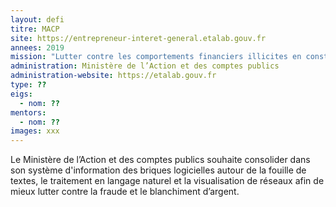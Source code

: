```yaml
---
layout: defi
titre: MACP
site: https://entrepreneur-interet-general.etalab.gouv.fr
annees: 2019
mission: "Lutter contre les comportements financiers illicites en construisant des réseaux de connaissance "
administration: Ministère de l’Action et des comptes publics 
administration-website: https://etalab.gouv.fr
type: ??
eigs:
  - nom: ??
mentors: 
  - nom: ??
images: xxx
---
```


 Le Ministère de l’Action et des comptes publics souhaite consolider 
 dans son système d'information des briques logicielles autour de la fouille de textes, 
 le traitement en langage naturel et la visualisation de réseaux afin 
 de mieux lutter contre la fraude et le blanchiment d’argent.
